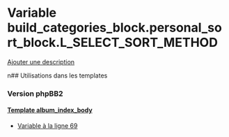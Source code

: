 # Variable build_categories_block.personal_sort_block.L_SELECT_SORT_METHOD
[Ajouter une description](https://fa-tvars.appspot.com/build_categories_block.personal_sort_block.L_SELECT_SORT_METHOD)

n## Utilisations dans les templates

### Version phpBB2

#### [Template album_index_body](subsilver/album_index_body.md)
* [Variable à la ligne 69](../subsilver/album_index_body.tpl#L69)
